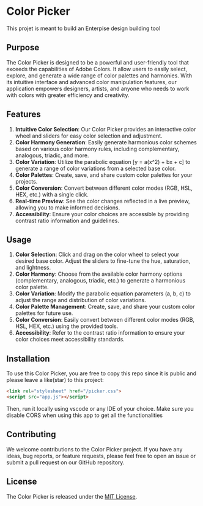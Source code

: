 # Color Picker
This projet is meant to build an Enterpise design building tool

## Purpose
The Color Picker is designed to be a powerful and user-friendly tool that exceeds the capabilities of Adobe Colors. It allow users to easily select, explore, and generate a wide range of color palettes and harmonies. With its intuitive interface and advanced color manipulation features, our application empowers designers, artists, and anyone who needs to work with colors with greater efficiency and creativity.

## Features
1. **Intuitive Color Selection**: Our Color Picker provides an interactive color wheel and sliders for easy color selection and adjustment.
2. **Color Harmony Generation**: Easily generate harmonious color schemes based on various color harmony rules, including complementary, analogous, triadic, and more.
3. **Color Variation**: Utilize the parabolic equation \[y = a(x^2) + bx + c\] to generate a range of color variations from a selected base color.
4. **Color Palettes**: Create, save, and share custom color palettes for your projects.
5. **Color Conversion**: Convert between different color modes (RGB, HSL, HEX, etc.) with a single click.
6. **Real-time Preview**: See the color changes reflected in a live preview, allowing you to make informed decisions.
7. **Accessibility**: Ensure your color choices are accessible by providing contrast ratio information and guidelines.

## Usage
1. **Color Selection**: Click and drag on the color wheel to select your desired base color. Adjust the sliders to fine-tune the hue, saturation, and lightness.
2. **Color Harmony**: Choose from the available color harmony options (complementary, analogous, triadic, etc.) to generate a harmonious color palette.
3. **Color Variation**: Modify the parabolic equation parameters (a, b, c) to adjust the range and distribution of color variations.
4. **Color Palette Management**: Create, save, and share your custom color palettes for future use.
5. **Color Conversion**: Easily convert between different color modes (RGB, HSL, HEX, etc.) using the provided tools.
6. **Accessibility**: Refer to the contrast ratio information to ensure your color choices meet accessibility standards.

## Installation
To use this Color Picker, you are free to copy this repo since it is public and please leave a like(star) to this project:

```html
<link rel="stylesheet" href="/picker.css">
<script src="app.js"></script>
```

Then, run it locally using vscode or any IDE of your choice.
Make sure you disable CORS when using this app to get all the functionalities


## Contributing
We welcome contributions to the Color Picker project. If you have any ideas, bug reports, or feature requests, please feel free to open an issue or submit a pull request on our GitHub repository.

## License
The Color Picker is released under the [MIT License](LICENSE).

